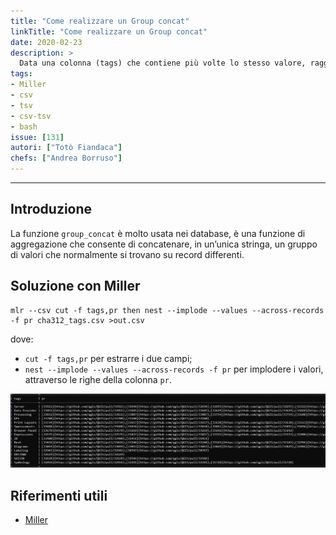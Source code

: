 ```yaml
---
title: "Come realizzare un Group concat"
linkTitle: "Come realizzare un Group concat"
date: 2020-02-23
description: >
  Data una colonna (tags) che contiene più volte lo stesso valore, raggruppare per questa e concatenare i valori di un'altra (pr).
tags:
- Miller
- csv
- tsv
- csv-tsv
- bash
issue: [131]
autori: ["Totò Fiandaca"]
chefs: ["Andrea Borruso"]
---
```


---

## Introduzione

La funzione `group_concat` è molto usata nei database, è una funzione di aggregazione che consente di concatenare, in un’unica stringa, un gruppo di valori che normalmente si trovano su record differenti.

## Soluzione con Miller

```
mlr --csv cut -f tags,pr then nest --implode --values --across-records -f pr cha312_tags.csv >out.csv
```

dove:

- `cut -f tags,pr` per estrarre i due campi;
- `nest --implode --values --across-records -f pr` per implodere i valori, attraverso le righe della colonna `pr`.

![](./img1.jpg)

## Riferimenti utili

- [Miller](http://johnkerl.org/miller/doc/reference-verbs.html#nest)